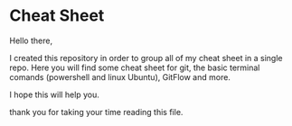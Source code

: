 # Cheat Sheet

Hello there,

I created this repository in order to group all of my cheat sheet in a single repo.
Here you will find some cheat sheet for git, the basic terminal comands (powershell and linux Ubuntu), GitFlow and more.

I hope this will help you.

thank you for taking your time reading this file.
